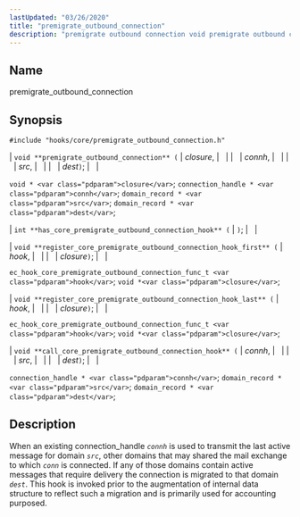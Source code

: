 ```yaml
---
lastUpdated: "03/26/2020"
title: "premigrate_outbound_connection"
description: "premigrate outbound connection void premigrate outbound connection closure connh src dest void closure connection handle connh domain record src domain record dest int has core premigrate outbound connection hook void register core premigrate outbound connection hook first hook closure ec hook core premigrate outbound connection func t hook void closure..."
---
```


<a name="hooks.core.premigrate_outbound_connection"></a> 
## Name

premigrate_outbound_connection

## Synopsis

`#include "hooks/core/premigrate_outbound_connection.h"`

| `void **premigrate_outbound_connection** (` | <var class="pdparam">closure</var>, |   |
|   | <var class="pdparam">connh</var>, |   |
|   | <var class="pdparam">src</var>, |   |
|   | <var class="pdparam">dest</var>`)`; |   |

`void * <var class="pdparam">closure</var>`;
`connection_handle * <var class="pdparam">connh</var>`;
`domain_record * <var class="pdparam">src</var>`;
`domain_record * <var class="pdparam">dest</var>`;

| `int **has_core_premigrate_outbound_connection_hook** (` | `)`; |   |

| `void **register_core_premigrate_outbound_connection_hook_first** (` | <var class="pdparam">hook</var>, |   |
|   | <var class="pdparam">closure</var>`)`; |   |

`ec_hook_core_premigrate_outbound_connection_func_t <var class="pdparam">hook</var>`;
`void *<var class="pdparam">closure</var>`;

| `void **register_core_premigrate_outbound_connection_hook_last** (` | <var class="pdparam">hook</var>, |   |
|   | <var class="pdparam">closure</var>`)`; |   |

`ec_hook_core_premigrate_outbound_connection_func_t <var class="pdparam">hook</var>`;
`void *<var class="pdparam">closure</var>`;

| `void **call_core_premigrate_outbound_connection_hook** (` | <var class="pdparam">connh</var>, |   |
|   | <var class="pdparam">src</var>, |   |
|   | <var class="pdparam">dest</var>`)`; |   |

`connection_handle * <var class="pdparam">connh</var>`;
`domain_record * <var class="pdparam">src</var>`;
`domain_record * <var class="pdparam">dest</var>`;<a name="idp29763600"></a> 
## Description

When an existing connection_handle *`connh`* is used to transmit the last active message for domain *`src`*, other domains that may shared the mail exchange to which *`conn`* is connected. If any of those domains contain active messages that require delivery the connection is migrated to that domain *`dest`*. This hook is invoked prior to the augmentation of internal data structure to reflect such a migration and is primarily used for accounting purposed.